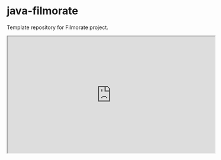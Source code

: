 # java-filmorate
Template repository for Filmorate project.
<iframe width="560" height="315" src='https://dbdiagram.io/embed/640107e4296d97641d850aca'> </iframe>
